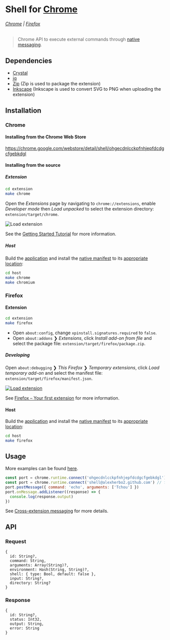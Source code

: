 # Shell for [Chrome]

###### [Chrome](#chrome) | [Firefox](#firefox)

> Chrome API to execute external commands through [native messaging].

## Dependencies

- [Crystal]
- [jq]
- [Zip] (Zip is used to package the extension)
- [Inkscape] (Inkscape is used to convert SVG to PNG when uploading the extension)

## Installation

### Chrome

#### Installing from the Chrome Web Store

https://chrome.google.com/webstore/detail/shell/ohgecdnlcckpfnhjepfdcdgcfgebkdgl

#### Installing from the source

##### Extension

``` sh
cd extension
make chrome
```

Open the _Extensions_ page by navigating to `chrome://extensions`, enable _Developer mode_ then _Load unpacked_ to select the extension directory: `extension/target/chrome`.

![Load extension](https://developer.chrome.com/static/images/get_started/load_extension.png)

See the [Getting Started Tutorial] for more information.

##### Host

Build the [application](host) and install the [native manifest][Native messaging host] to its [appropriate location][Native messaging host location]:

``` sh
cd host
make chrome
make chromium
```

### Firefox

#### Extension

``` sh
cd extension
make firefox
```

- Open `about:config`, change `xpinstall.signatures.required` to `false`.
- Open `about:addons` ❯ _Extensions_, click _Install add-on from file_ and select the package file: `extension/target/firefox/package.zip`.

##### Developing

Open `about:debugging` ❯ _This Firefox_ ❯ _Temporary extensions_, click _Load temporary add-on_ and select the manifest file: `extension/target/firefox/manifest.json`.

[![Load extension](https://img.youtube.com/vi_webp/cer9EUKegG4/maxresdefault.webp)](https://youtu.be/cer9EUKegG4)

See [Firefox – Your first extension] for more information.

#### Host

Build the [application](host) and install the [native manifest][Firefox – Native manifests] to its [appropriate location][Firefox – Native manifest location]:

``` sh
cd host
make firefox
```

## Usage

More examples can be found [here][Create a keyboard interface to the web].

``` javascript
const port = chrome.runtime.connect('ohgecdnlcckpfnhjepfdcdgcfgebkdgl') // for a Chrome extension
const port = chrome.runtime.connect('shell@alexherbo2.github.com') // for a Firefox extension
port.postMessage({ command: 'echo', arguments: ['Tchou'] })
port.onMessage.addListener((response) => {
  console.log(response.output)
})
```

See [Cross-extension messaging] for more details.

## API

### Request

``` crystal
{
  id: String?,
  command: String,
  arguments: Array(String)?,
  environment: Hash(String, String)?,
  shell: { type: Bool, default: false },
  input: String?,
  directory: String?
}
```

### Response

``` crystal
{
  id: String?,
  status: Int32,
  output: String,
  error: String
}
```

[Chrome]: https://google.com/chrome/
[Chrome Web Store]: https://chrome.google.com/webstore

[Firefox]: https://mozilla.org/firefox/
[Firefox Add-ons]: https://addons.mozilla.org

[Crystal]: https://crystal-lang.org
[jq]: https://stedolan.github.io/jq/
[Zip]: http://infozip.sourceforge.net/Zip.html
[Inkscape]: https://inkscape.org

[Getting Started Tutorial]: https://developer.chrome.com/extensions/getstarted
[Cross-extension messaging]: https://developer.chrome.com/extensions/messaging#external
[Native Messaging]: https://developer.chrome.com/extensions/nativeMessaging
[Native messaging host]: https://developer.chrome.com/extensions/nativeMessaging#native-messaging-host
[Native messaging host location]: https://developer.chrome.com/extensions/nativeMessaging#native-messaging-host-location

[Firefox – Your first extension]: https://developer.mozilla.org/en-US/docs/Mozilla/Add-ons/WebExtensions/Your_first_WebExtension
[Firefox – Native manifests]: https://developer.mozilla.org/en-US/docs/Mozilla/Add-ons/WebExtensions/Native_manifests
[Firefox – Native manifest location]: https://developer.mozilla.org/en-US/docs/Mozilla/Add-ons/WebExtensions/Native_manifests#Manifest_location

[Create a keyboard interface to the web]: https://alexherbo2.github.io/blog/chrome/create-a-keyboard-interface-to-the-web/
